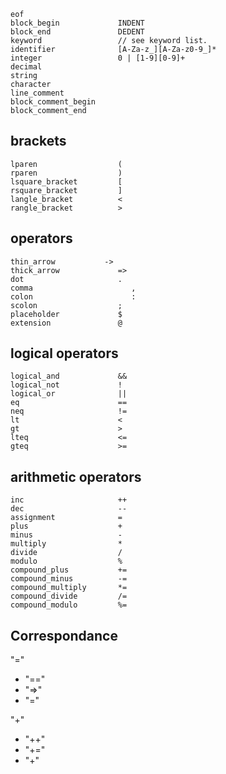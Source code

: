 ```
eof
block_begin				INDENT
block_end				DEDENT
keyword					// see keyword list.
identifier				[A-Za-z_][A-Za-z0-9_]*
integer					0 | [1-9][0-9]+
decimal
string
character
line_comment
block_comment_begin
block_comment_end
```


## brackets
```
lparen					(
rparen					)
lsquare_bracket			[
rsquare_bracket			]
langle_bracket			<
rangle_bracket			>
```

## operators
```
thin_arrow           ->
thick_arrow				=>
dot						.
comma					   ,
colon					   :
scolon					;
placeholder				$
extension				@
```

## logical operators
```
logical_and 			&&
logical_not 			!
logical_or 				||
eq						==
neq						!=
lt						<
gt						>
lteq					<=
gteq					>=
```

## arithmetic operators
```
inc						++
dec						--
assignment				=
plus					+
minus					-
multiply				*
divide					/
modulo					%
compound_plus			+=
compound_minus			-=
compound_multiply		*=
compound_divide			/=
compound_modulo			%=
```

## Correspondance

"="
 - "=="
 - "=>"
 - "="

"+"
 - "++"
 - "+="
 - "+"
